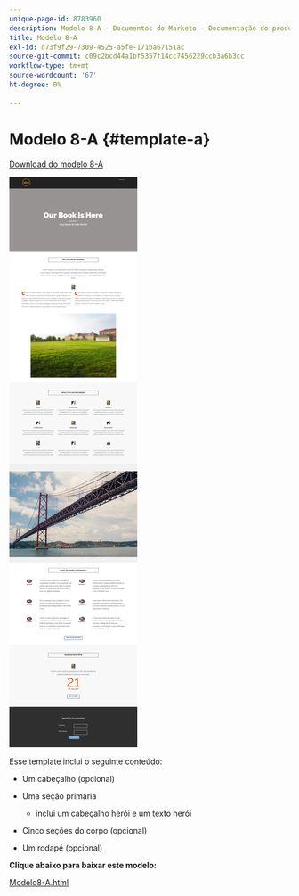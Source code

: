 ```yaml
---
unique-page-id: 8783960
description: Modelo 8-A - Documentos do Marketo - Documentação do produto
title: Modelo 8-A
exl-id: d73f9f29-7309-4525-a5fe-171ba67151ac
source-git-commit: c09c2bcd44a1bf5357f14cc7456229ccb3a6b3cc
workflow-type: tm+mt
source-wordcount: '67'
ht-degree: 0%

---
```


# Modelo 8-A {#template-a}

[Download do modelo 8-A](https://docs.marketo.com/download/attachments/8783960/template-8a.html?version=1&amp;modificationdate=1482174907000&amp;api=v2)

![](assets/image2015-7-29-9-3a53-3a6.png)

Esse template inclui o seguinte conteúdo:

* Um cabeçalho (opcional)
* Uma seção primária

   * inclui um cabeçalho herói e um texto herói

* Cinco seções do corpo (opcional)
* Um rodapé (opcional)

**Clique abaixo para baixar este modelo:**

[Modelo8-A.html](https://docs.marketo.com/download/attachments/8783960/template-8a.html?version=1&amp;modificationdate=1482174907000&amp;api=v2)
